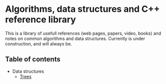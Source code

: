 # Algorithms, data structures and C++ reference library

This is a library of usefull references (web pages, papers, video, books) and notes on common algorithms and data structures. Currently is under construction, and will always be.

## Table of contents

* Data structures
	* [Trees](trees.md)
